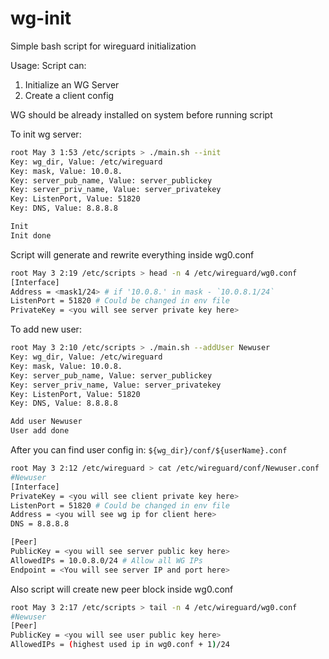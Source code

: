# wg-init 
Simple bash script for wireguard initialization 

Usage: 
Script can: 

1) Initialize an WG Server 
2) Create a client config 

WG should be already installed on system before running script

To init wg server:
```bash
root May 3 1:53 /etc/scripts > ./main.sh --init
Key: wg_dir, Value: /etc/wireguard
Key: mask, Value: 10.0.8.
Key: server_pub_name, Value: server_publickey
Key: server_priv_name, Value: server_privatekey
Key: ListenPort, Value: 51820
Key: DNS, Value: 8.8.8.8

Init
Init done
```

Script will generate and rewrite everything inside wg0.conf

```bash
root May 3 2:19 /etc/scripts > head -n 4 /etc/wireguard/wg0.conf
[Interface]
Address = <mask1/24> # if '10.0.8.' in mask - `10.0.8.1/24`
ListenPort = 51820 # Could be changed in env file
PrivateKey = <you will see server private key here>
```

To add new user:
```bash
root May 3 2:10 /etc/scripts > ./main.sh --addUser Newuser
Key: wg_dir, Value: /etc/wireguard
Key: mask, Value: 10.0.8.
Key: server_pub_name, Value: server_publickey
Key: server_priv_name, Value: server_privatekey
Key: ListenPort, Value: 51820
Key: DNS, Value: 8.8.8.8

Add user Newuser
User add done
```

After you can find user config in:
`${wg_dir}/conf/${userName}.conf`
```bash
root May 3 2:12 /etc/wireguard > cat /etc/wireguard/conf/Newuser.conf
#Newuser
[Interface]
PrivateKey = <you will see client private key here>
ListenPort = 51820 # Could be changed in env file
Address = <you will see wg ip for client here>
DNS = 8.8.8.8

[Peer]
PublicKey = <you will see server public key here>
AllowedIPs = 10.0.8.0/24 # Allow all WG IPs 
Endpoint = <You will see server IP and port here>
```

Also script will create new peer block inside wg0.conf
```bash
root May 3 2:17 /etc/scripts > tail -n 4 /etc/wireguard/wg0.conf
#Newuser
[Peer]
PublicKey = <you will see user public key here>
AllowedIPs = (highest used ip in wg0.conf + 1)/24 
```
